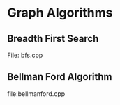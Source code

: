 # Graph Algorithms
## Breadth First Search
File: bfs.cpp
## Bellman Ford Algorithm
file:bellmanford.cpp
